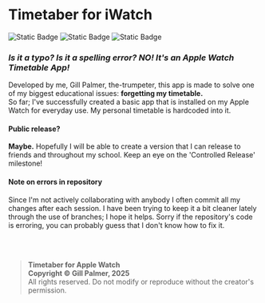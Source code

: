 # Timetaber for iWatch
![Static Badge](https://img.shields.io/badge/Swift-%23F05138?logo=swift&logoColor=white) ![Static Badge](https://img.shields.io/badge/platforms-watchOS_10.6%2B_%7C_iOS_13%2B-blue) ![Static Badge](https://img.shields.io/badge/work_in_progress-147EFB?logo=xcode&logoColor=white)


### <i>Is it a typo? Is it a spelling error? NO! It's an Apple Watch Timetable App!</i>
Developed by me, Gill Palmer, the-trumpeter, this app is made to solve one of my biggest educational issues:
<b>forgetting my timetable.</b>  
So far; I've successfully created a basic app that is installed on my Apple Watch for everyday use. My personal timetable is hardcoded into it.
<br>

#### Public release?
<b>Maybe.</b>
Hopefully I will be able to create a version that I can release to friends and throughout my school.
Keep an eye on the 'Controlled Release' milestone!




#### Note on errors in repository
Since I'm not actively collaborating with anybody I often commit all my changes after each session.
I have been trying to keep it a bit cleaner lately through the use of branches; I hope it helps.
Sorry if the repository's code is erroring, you can probably guess that I don't know how to fix it.

<br>
<br>

> **Timetaber for Apple Watch**\
> **Copyright © Gill Palmer, 2025**\
> All rights reserved.
> Do not modify or reproduce without the creator's permission.
